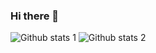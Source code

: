 ### Hi there 👋

<!--
**gulezgin/gulezgin** is a ✨ _special_ ✨ repository because its `README.md` (this file) appears on your GitHub profile.

Here are some ideas to get you started:

- 🔭 I’m currently working on ...
- 🌱 I’m currently learning ...
- 👯 I’m looking to collaborate on ...
- 🤔 I’m looking for help with ...
- 💬 Ask me about ...
- 📫 How to reach me: ...
- 😄 Pronouns: ...
- ⚡ Fun fact: ...
-->


![Github stats 1](https://github-readme-stats.vercel.app/api?username=gulezgin&show_icons=true&theme=gradient) 
![Github stats 2](https://github-readme-stats.vercel.app/api?username=gulezgin&show_icons=true&theme=radical)
